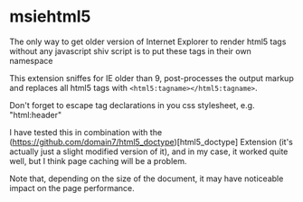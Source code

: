 # msiehtml5 #

The only way to get older version of Internet Explorer to render html5 tags without any javascript shiv script is to put these tags in their own namespace

This extension sniffes for IE older than 9, post-processes the output markup and replaces all html5 tags with `<html5:tagname></html5:tagname>`.

Don't forget to escape tag declarations in you css stylesheet, e.g. "html\:header"

I have tested this in combination with the (https://github.com/domain7/html5_doctype)[html5_doctype] Extension (it's actually just a slight modified version of it), and in my case, it worked quite well, but I think page caching will be a problem.

Note that, depending on the size of the document, it may have noticeable impact on the page performance.
